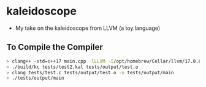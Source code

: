 # kaleidoscope
- My take on the kaleidoscope from LLVM (a toy language)

## To Compile the Compiler
```bash
> clang++ -std=c++17 main.cpp -lLLVM -I/opt/homebrew/Cellar/llvm/17.0.6_1/include/ -L/opt/homebrew/Cellar/llvm/17.0.6_1/lib/ -o build/kc
> ./build/kc tests/test2.kal tests/output/test.o
> clang tests/test.c tests/output/test.o -o tests/output/main
> ./tests/output/main
```
